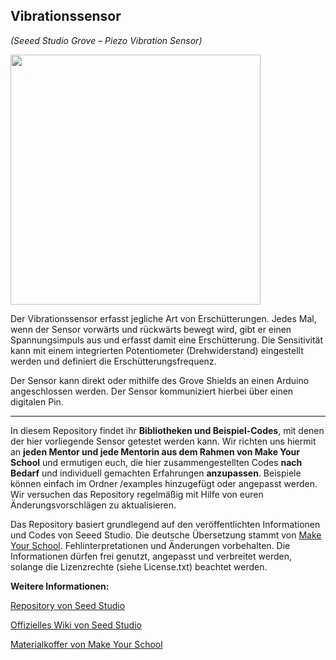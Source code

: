 Vibrationssensor
----
*(Seeed Studio Grove – Piezo Vibration Sensor)*

<img src=https://www.makeyourschool.de/wp-content/uploads/2018/10/13_vibrationssensor-1024x1024.jpg width=400px>

Der Vibrationssensor erfasst jegliche Art von Erschütterungen. Jedes Mal, wenn der Sensor vorwärts und rückwärts bewegt wird, gibt er einen Spannungsimpuls aus und erfasst damit eine Erschütterung. Die Sensitivität kann mit einem integrierten Potentiometer (Drehwiderstand) eingestellt werden und definiert die Erschütterungsfrequenz.

Der Sensor kann direkt oder mithilfe des Grove Shields an einen Arduino angeschlossen werden. Der Sensor kommuniziert hierbei über einen digitalen Pin.

----

In diesem Repository findet ihr **Bibliotheken und Beispiel-Codes**, mit denen der hier vorliegende Sensor getestet werden kann. Wir richten uns hiermit an **jeden Mentor und jede Mentorin aus dem Rahmen von Make Your School** und ermutigen euch, die hier zusammengestellten Codes **nach Bedarf** und individuell gemachten Erfahrungen **anzupassen**. Beispiele können einfach im Ordner /examples hinzugefügt oder angepasst werden. Wir versuchen das Repository regelmäßig mit Hilfe von euren Änderungsvorschlägen zu aktualisieren.

Das Repository basiert grundlegend auf den veröffentlichten Informationen und Codes von Seeed Studio. 
Die deutsche Übersetzung stammt von [Make Your School](https://www.makeyourschool.de/). Fehlinterpretationen und Änderungen vorbehalten. Die Informationen dürfen frei genutzt, angepasst und verbreitet werden, solange die Lizenzrechte (siehe License.txt) beachtet werden.

**Weitere Informationen:**

[Repository von Seed Studio](https://github.com/Seeed-Studio/)

[Offizielles Wiki von Seed Studio](http://wiki.seeedstudio.com/Grove/)

[Materialkoffer von Make Your School](https://www.makeyourschool.de/material/)
